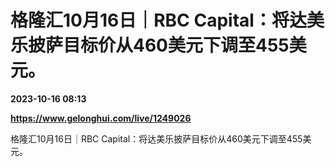 # 格隆汇10月16日｜RBC Capital：将达美乐披萨目标价从460美元下调至455美元。

**2023-10-16 08:13**

**https://www.gelonghui.com/live/1249026**

格隆汇10月16日｜RBC Capital：将达美乐披萨目标价从460美元下调至455美元。